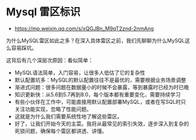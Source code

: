 # Mysql 雷区标识

- https://mp.weixin.qq.com/s/xQGJBn_M9qT2znd-2nmAng

为什么MySQL雷区如此之多？在深入具体雷区之前，我们先聊聊为什么MySQL这么容易踩坑。

这背后有几个深层次原因：看似简单：

- MySQL语法简单，入门容易，让很多人低估了它的复杂性
- 默认配置坑多：MySQL的默认配置往往不是最优的，需要根据业务场景调整
- 渐进式问题：很多问题在数据量小的时候不会暴露，等到暴露时已经为时已晚
- 知识更新快：从5.6到5.7再到8.0，每个版本都有重要变化，需要持续学习
- 有些小伙伴在工作中，可能直接用默认配置部署MySQL，或者在写SQL时只关注功能实现，忽略了性能问题。
- 这就是为什么我们需要系统性地了解这些雷区。
- 好了，让我们开始今天的主菜。我将从最常见的索引失效，逐步深入到复杂的死锁问题，确保每个雷区都讲透、讲懂。